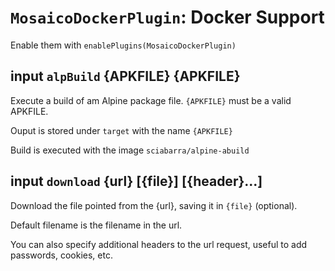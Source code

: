 # `MosaicoDockerPlugin`: Docker Support

Enable them with `enablePlugins(MosaicoDockerPlugin)`

## input `alpBuild` {APKFILE} {APKFILE}

Execute a build of am Alpine package file. `{APKFILE}` must be a valid APKFILE.

Ouput is stored under `target` with the name `{APKFILE}`

Build is executed with the image `sciabarra/alpine-abuild`

## input `download` {url} [{file}] [{header}...]

Download the file pointed from the {url}, saving it in `{file}` (optional).

Default filename is the filename in the url.

You can also specify additional headers to the url request,  useful to add passwords, cookies, etc.

